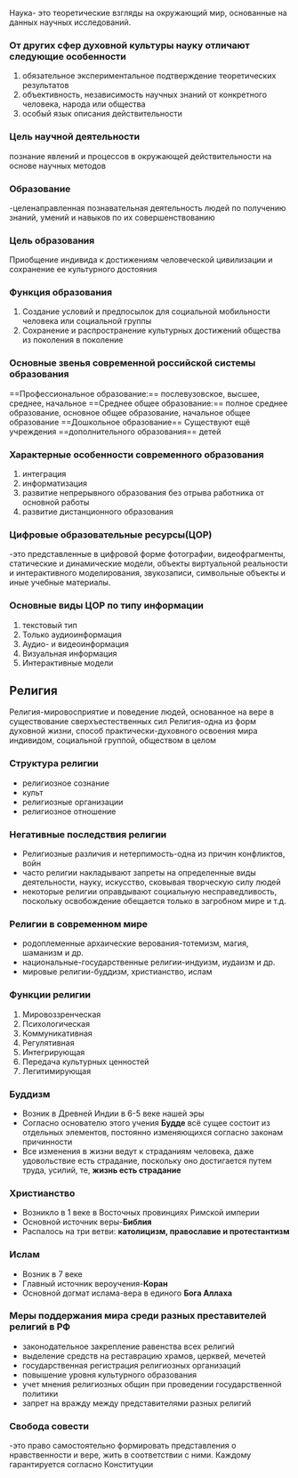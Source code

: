 Наука- это теоретические взгляды на окружающий мир, основанные на данных научных исследований.
### От других сфер духовной культуры науку отличают следующие особенности
1. обязательное экспериментальное подтверждение теоретических результатов
2. объективность, независимость научных знаний от конкретного человека, народа или общества
3. особый язык описания действительности
### Цель научной деятельности
познание явлений и процессов в окружающей действительности на основе научных методов
### Образование
-целенаправленная познавательная деятельность людей по получению знаний, умений и навыков по их совершенствованию
### Цель образования
Приобщение индивида к достижениям человеческой цивилизации и сохранение ее культурного достояния
### Функция образования
1. Создание условий и предпосылок для социальной мобильности человека или социальной группы
2. Сохранение и распространение культурных достижений общества из поколения в поколение
### Основные звенья современной российской системы образования
==Профессиональное образование:== послевузовское, высшее, среднее, начальное
==Среднее общее образование:== полное среднее образование, основное общее образование, начальное общее образование
==Дошкольное образование==
Существуют ещё учреждения ==дополнительного образования== детей
### Характерные особенности современного образования
1. интеграция
2. информатизация
3. развитие непрерывного образования без отрыва работника от основной работы
4. развитие дистанционного образования
### Цифровые образовательные ресурсы(ЦОР)
-это представленные в цифровой форме фотографии, видеофрагменты, статические и динамические модели, объекты виртуальной реальности и интерактивного моделирования, звукозаписи, символьные объекты и иные учебные материалы.
### Основные виды ЦОР по типу информации
1. текстовый тип
2. Только аудиоинформация
3. Аудио- и видеоинформация
4. Визуальная информация
5. Интерактивные модели
## Религия
Религия-мировосприятие и поведение людей, основанное на вере в существование сверхъестественных сил
Религия-одна из форм духовной жизни, способ практически-духовного освоения мира индивидом, социальной группой, обществом в целом
### Структура религии
- религиозное сознание
- культ
- религиозные организации
- религиозное отношение
### Негативные последствия религии
- Религиозные различия и нетерпимость-одна из причин конфликтов, войн
- часто религии накладывают запреты на определенные виды деятельности, науку, искусство, сковывая творческую силу людей
- некоторые религии оправдывают социальную несправедливость, поскольку освобождение обещается только в загробном мире и т.д.
### Религии в современном мире
- родоплеменные архаические верования-тотемизм, магия, шаманизм и др.
- национальные-государственные религии-индуизм, иудаизм и др. 
- мировые религии-буддизм, христианство, ислам
### Функции религии
1. Мировоззренческая
2. Психологическая
3. Коммуникативная
4. Регулятивная
5. Интегрирующая
6. Передача культурных ценностей
7. Легитимирующая
### Буддизм
- Возник в Древней Индии в 6-5 веке нашей эры
- Согласно основателю этого учения **Будде** всё сущее состоит из отдельных элементов, постоянно изменяющихся согласно законам причинности
- Все изменения в жизни ведут к страданиям человека, даже удовольствие есть страдание, поскольку оно достигается путем труда, усилий, те, **жизнь есть страдание**
### Христианство
- Возникло в 1 веке в Восточных провинциях Римской империи
- Основной источник веры-**Библия**
- Распалось на три ветви: **католицизм, православие и протестантизм**
### Ислам
- Возник в 7 веке
- Главный источник вероучения-**Коран**
- Основной догмат ислама-вера в единого **Бога Аллаха**
### Меры поддержания  мира среди разных преставителей религий в РФ
- законодательное закрепление равенства всех религий
- выделение средств на реставрацию храмов, церквей, мечетей
- государственная регистрация религиозных организаций
- повышение уровня культурного образования
- учет мнения религиозных общин при проведении государственной политики
- запрет на вражду между представителями разных религий
### Свобода совести
-это право самостоятельно формировать представления о нравственности и вере, жить в соответствии с ними. Каждому гарантируется согласно Конституции
